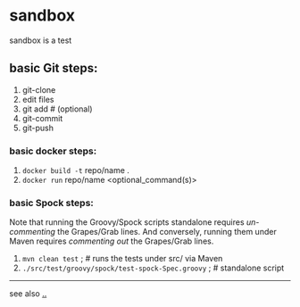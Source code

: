 sandbox
=======

sandbox is a test

## basic Git steps:

1. git-clone
2. edit files
2. git add  # (optional)
3. git-commit
4. git-push


### basic docker steps:

1. `docker build -t` repo/name .
2. `docker run` repo/name <optional_command(s)>

### basic Spock steps:

Note that running the Groovy/Spock scripts standalone requires _un-commenting_ the Grapes/Grab lines.
And conversely, running them under Maven requires _commenting out_ the Grapes/Grab lines.

1. `mvn clean test` ;  # runs the tests under src/ via Maven
2. `./src/test/groovy/spock/test-spock-Spec.groovy` ;  # standalone script

---

see also [..](..)
